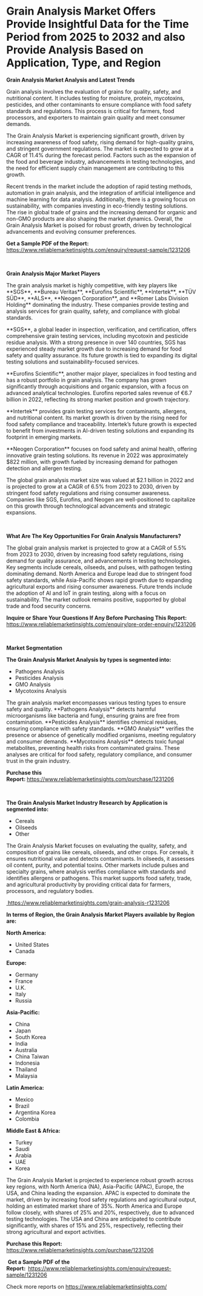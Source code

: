 <p><h1>Grain Analysis Market Offers Provide Insightful Data for the Time Period from 2025 to 2032 and also Provide Analysis Based on Application, Type, and Region</h1></p><p><strong>Grain Analysis Market Analysis and Latest Trends</strong></p>
<p><p>Grain analysis involves the evaluation of grains for quality, safety, and nutritional content. It includes testing for moisture, protein, mycotoxins, pesticides, and other contaminants to ensure compliance with food safety standards and regulations. This process is critical for farmers, food processors, and exporters to maintain grain quality and meet consumer demands.</p><p>The Grain Analysis Market is experiencing significant growth, driven by increasing awareness of food safety, rising demand for high-quality grains, and stringent government regulations. The market is expected to grow at a CAGR of 11.4% during the forecast period. Factors such as the expansion of the food and beverage industry, advancements in testing technologies, and the need for efficient supply chain management are contributing to this growth.</p><p>Recent trends in the market include the adoption of rapid testing methods, automation in grain analysis, and the integration of artificial intelligence and machine learning for data analysis. Additionally, there is a growing focus on sustainability, with companies investing in eco-friendly testing solutions. The rise in global trade of grains and the increasing demand for organic and non-GMO products are also shaping the market dynamics. Overall, the Grain Analysis Market is poised for robust growth, driven by technological advancements and evolving consumer preferences.</p></p>
<p><strong>Get a Sample PDF of the Report:&nbsp;</strong> <a href="https://www.reliablemarketinsights.com/enquiry/request-sample/1231206?utm_campaign=1937&utm_medium=2&utm_source=Github&utm_content=ia&utm_term=21012025&utm_id=grain-analysis">https://www.reliablemarketinsights.com/enquiry/request-sample/1231206</a></p>
<p>&nbsp;</p>
<p><strong>Grain Analysis Major Market Players</strong></p>
<p><p>The grain analysis market is highly competitive, with key players like **SGS**, **Bureau Veritas**, **Eurofins Scientific**, **Intertek**, **TÜV SÜD**, **ALS**, **Neogen Corporation**, and **Romer Labs Division Holding** dominating the industry. These companies provide testing and analysis services for grain quality, safety, and compliance with global standards.</p><p>**SGS**, a global leader in inspection, verification, and certification, offers comprehensive grain testing services, including mycotoxin and pesticide residue analysis. With a strong presence in over 140 countries, SGS has experienced steady market growth due to increasing demand for food safety and quality assurance. Its future growth is tied to expanding its digital testing solutions and sustainability-focused services.</p><p>**Eurofins Scientific**, another major player, specializes in food testing and has a robust portfolio in grain analysis. The company has grown significantly through acquisitions and organic expansion, with a focus on advanced analytical technologies. Eurofins reported sales revenue of €6.7 billion in 2022, reflecting its strong market position and growth trajectory.</p><p>**Intertek** provides grain testing services for contaminants, allergens, and nutritional content. Its market growth is driven by the rising need for food safety compliance and traceability. Intertek’s future growth is expected to benefit from investments in AI-driven testing solutions and expanding its footprint in emerging markets.</p><p>**Neogen Corporation** focuses on food safety and animal health, offering innovative grain testing solutions. Its revenue in 2022 was approximately $822 million, with growth fueled by increasing demand for pathogen detection and allergen testing.</p><p>The global grain analysis market size was valued at $2.1 billion in 2022 and is projected to grow at a CAGR of 6.5% from 2023 to 2030, driven by stringent food safety regulations and rising consumer awareness. Companies like SGS, Eurofins, and Neogen are well-positioned to capitalize on this growth through technological advancements and strategic expansions.</p></p>
<p>&nbsp;</p>
<p><strong>What Are The Key Opportunities For Grain Analysis Manufacturers?</strong></p>
<p><p>The global grain analysis market is projected to grow at a CAGR of 5.5% from 2023 to 2030, driven by increasing food safety regulations, rising demand for quality assurance, and advancements in testing technologies. Key segments include cereals, oilseeds, and pulses, with pathogen testing dominating demand. North America and Europe lead due to stringent food safety standards, while Asia-Pacific shows rapid growth due to expanding agricultural exports and rising consumer awareness. Future trends include the adoption of AI and IoT in grain testing, along with a focus on sustainability. The market outlook remains positive, supported by global trade and food security concerns.</p></p>
<p><strong>Inquire or Share Your Questions If Any Before Purchasing This Report:</strong> <a href="https://www.reliablemarketinsights.com/enquiry/pre-order-enquiry/1231206?utm_campaign=1937&utm_medium=2&utm_source=Github&utm_content=ia&utm_term=21012025&utm_id=grain-analysis">https://www.reliablemarketinsights.com/enquiry/pre-order-enquiry/1231206</a></p>
<p>&nbsp;</p>
<p><strong>Market Segmentation</strong></p>
<p><strong>The Grain Analysis Market Analysis by types is segmented into:</strong></p>
<p><ul><li>Pathogens Analysis</li><li>Pesticides Analysis</li><li>GMO Analysis</li><li>Mycotoxins Analysis</li></ul></p>
<p><p>The grain analysis market encompasses various testing types to ensure safety and quality. **Pathogens Analysis** detects harmful microorganisms like bacteria and fungi, ensuring grains are free from contamination. **Pesticides Analysis** identifies chemical residues, ensuring compliance with safety standards. **GMO Analysis** verifies the presence or absence of genetically modified organisms, meeting regulatory and consumer demands. **Mycotoxins Analysis** detects toxic fungal metabolites, preventing health risks from contaminated grains. These analyses are critical for food safety, regulatory compliance, and consumer trust in the grain industry.</p></p>
<p><strong>Purchase this Report:&nbsp;</strong><a href="https://www.reliablemarketinsights.com/purchase/1231206?utm_campaign=1937&utm_medium=2&utm_source=Github&utm_content=ia&utm_term=21012025&utm_id=grain-analysis">https://www.reliablemarketinsights.com/purchase/1231206</a></p>
<p>&nbsp;</p>
<p><strong>The Grain Analysis Market Industry Research by Application is segmented into:</strong></p>
<p><ul><li>Cereals</li><li>Oilseeds</li><li>Other</li></ul></p>
<p><p>The Grain Analysis Market focuses on evaluating the quality, safety, and composition of grains like cereals, oilseeds, and other crops. For cereals, it ensures nutritional value and detects contaminants. In oilseeds, it assesses oil content, purity, and potential toxins. Other markets include pulses and specialty grains, where analysis verifies compliance with standards and identifies allergens or pathogens. This market supports food safety, trade, and agricultural productivity by providing critical data for farmers, processors, and regulatory bodies.</p></p>
<p><a href="https://www.reliablemarketinsights.com/grain-analysis-r1231206?utm_campaign=1937&utm_medium=2&utm_source=Github&utm_content=ia&utm_term=21012025&utm_id=grain-analysis">&nbsp;https://www.reliablemarketinsights.com/grain-analysis-r1231206</a></p>
<p><strong>In terms of Region, the Grain Analysis Market Players available by Region are:</strong></p>
<p>
    <p> <strong> North America: </strong>
        <ul>
            <li>United States</li>
            <li>Canada</li>
        </ul>
        </p> 
    <p> <strong> Europe: </strong>
        <ul>
            <li>Germany</li>
            <li>France</li>
            <li>U.K.</li>
            <li>Italy</li>
            <li>Russia</li>
        </ul>
        </p> 
    <p> <strong> Asia-Pacific: </strong>
        <ul>
            <li>China</li>
            <li>Japan</li>
            <li>South Korea</li>
            <li>India</li>
            <li>Australia</li>
            <li>China Taiwan</li>
            <li>Indonesia</li>
            <li>Thailand</li>
            <li>Malaysia</li>
        </ul>
        </p> 
    <p> <strong> Latin America: </strong>
        <ul>
            <li>Mexico</li>
            <li>Brazil</li>
            <li>Argentina Korea</li>
            <li>Colombia</li>
        </ul>
        </p> 
    <p> <strong> Middle East & Africa: </strong>
        <ul>
            <li>Turkey</li>
            <li>Saudi</li>
            <li>Arabia</li>
            <li>UAE</li>
            <li>Korea</li>
        </ul>
    </p>
    </p>
<p><p>The Grain Analysis Market is projected to experience robust growth across key regions, with North America (NA), Asia-Pacific (APAC), Europe, the USA, and China leading the expansion. APAC is expected to dominate the market, driven by increasing food safety regulations and agricultural output, holding an estimated market share of 35%. North America and Europe follow closely, with shares of 25% and 20%, respectively, due to advanced testing technologies. The USA and China are anticipated to contribute significantly, with shares of 15% and 25%, respectively, reflecting their strong agricultural and export activities.</p></p>
<p><strong>Purchase this Report: </strong><a href="https://www.reliablemarketinsights.com/purchase/1231206?utm_campaign=1937&utm_medium=2&utm_source=Github&utm_content=ia&utm_term=21012025&utm_id=grain-analysis">https://www.reliablemarketinsights.com/purchase/1231206</a></p>
<p>&nbsp;<strong>Get a Sample PDF of the Report:&nbsp;&nbsp;</strong><a href="https://www.reliablemarketinsights.com/enquiry/request-sample/1231206?utm_campaign=1937&utm_medium=2&utm_source=Github&utm_content=ia&utm_term=21012025&utm_id=grain-analysis">https://www.reliablemarketinsights.com/enquiry/request-sample/1231206</a></p>
<p><strong></strong></p>
<p>Check more reports on <a href="https://www.reliablemarketinsights.com/?utm_campaign=1937&utm_medium=2&utm_source=Github&utm_content=ia&utm_term=21012025&utm_id=grain-analysis">https://www.reliablemarketinsights.com/</a></p>